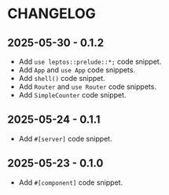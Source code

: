 # CHANGELOG

## 2025-05-30 - 0.1.2

- Add `use leptos::prelude::*;` code snippet.
- Add `App` and `use App` code snippets.
- Add `shell()` code snippet.
- Add `Router` and `use Router` code snippets.
- Add `SimpleCounter` code snippet.

## 2025-05-24 - 0.1.1

- Add `#[server]` code snippet.

## 2025-05-23 - 0.1.0

- Add `#[component]` code snippet.
